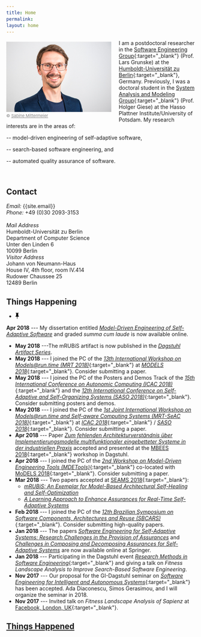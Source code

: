 ```yaml
---
title: Home
permalink:
layout: home
---
```


<div style="width: 280px; float: left; margin-top: 0em; margin-left: 0em; margin-right: 20px; margin-top: 5px; font-size: 11px; color:gray;">
<img src="/assets/img/tom.jpg" alt="Me"/>
<br>&copy; <a href="http://sabine-mittermeier.de" target="_blank" style="color:gray;">Sabine Mittermeier</a>
</div>

I am a postdoctoral researcher in the [Software Engineering Group](https://www.informatik.hu-berlin.de/en/forschung-en/gebiete/se){:target="_blank"} (Prof. Lars Grunske) at the [Humboldt-Universität zu Berlin](https://www.hu-berlin.de/en){:target="_blank"}, Germany.
Previously, I was a doctoral student in the [System Analysis and Modeling Group](https://hpi.de/en/giese/){:target="_blank"} (Prof. Holger Giese) at the Hasso Plattner Institute/University of Potsdam.
My research interests are in the areas of:

-- model-driven engineering of self-adaptive software,

-- search-based software engineering, and

-- automated quality assurance of software.


<br />

## Contact

<section class="vcard">
    <div>
    <em>Email:</em> {{site.email}}  <br />
    <em>Phone:</em> +49 (0)30 2093-3153  <br /> <br />
    </div>
    <div class="contactleft">
    <em>Mail Address</em> <br />
    Humboldt-Universität zu Berlin <br />
    Department of Computer Science <br />
    Unter den Linden 6 <br />
    10099 Berlin
    </div>
    <div class="contactright">
    <em>Visitor Address</em> <br />
    Johann von Neumann-Haus <br />
    House IV, 4th floor, room IV.414 <br />
    Rudower Chaussee 25 <br />
    12489 Berlin
    </div>
</section>


## Things Happening

* <img src="/assets/img/pin.png" alt="pinned news" style="width: 10px; float: left; margin-right: 5px;"/>
 __Apr 2018__ --- My dissertation entitled [_Model-Driven Engineering of Self-Adaptive Software_](publications/phd) and graded _summa cum laude_ is now available online.
* __May 2018__ ---The mRUBiS artifact is now published in the [_Dagstuhl Artifact Series_](publications/2018-DARTS).
* __May 2018__ --- I joined the PC of the [_13th International Workshop on Models@run.time (MRT 2018)_](http://st.inf.tu-dresden.de/MRT18/){:target="_blank"} at [_MODELS 2018_](https://modelsconf2018.github.io){:target="_blank"}. Consider submitting a paper.
* __May 2018__ --- I joined the PC of the Posters and Demos Track of the [_15th International Conference on Autonomic Computing (ICAC 2018)_](http://icac2018.informatik.uni-wuerzburg.de/calls/call-for-posters-and-demos/){:target="_blank"} and the [_12th International Conference on Self-Adaptive and Self-Organizing Systems (SASO 2018)_](https://saso2018.fbk.eu/index.php/call-for-posters-and-demos/){:target="_blank"}. Consider submitting posters and demos.
* __May 2018__ --- I joined the PC of the [_1st Joint International Workshop on Models@run.time and Self-aware Computing Systems (MRT-SeAC 2018)_](http://st.inf.tu-dresden.de/MRT18-ICAC/){:target="_blank"} at [_ICAC 2018_](http://icac2018.informatik.uni-wuerzburg.de){:target="_blank"} / [_SASO 2018_](https://saso2018.fbk.eu/){:target="_blank"}. Consider submitting a paper.
* __Apr 2018__ --- Paper [_Zum fehlenden Architekturverständnis über Implementierungsmodelle multifunktionaler eingebetteter Systeme in der industriellen Praxis_](publications/2018-MBEES) accepted and presented at the [MBEES 2018](https://www.inf.uni-hamburg.de/en/inst/ab/swk/research/events/mbees2018.html){:target="_blank"} workshop in Dagstuhl.
* __Apr 2018__ --- I joined the PC of the [_2nd Workshop on Model-Driven Engineering Tools (MDETools)_](https://mdetools.github.io/mdetools18/){:target="_blank"} co-located with [MoDELS 2018](https://modelsconf2018.github.io){:target="_blank"}. Consider submitting a paper.
* __Mar 2018__ --- Two papers accepted at [SEAMS 2018](http://2018.seams-symposia.org){:target="_blank"}:
  * [_mRUBiS: An Exemplar for Model-Based Architectural Self-Healing and Self-Optimization_](publications/2018-SEAMSa)
  * [_A Learning Approach to Enhance Assurances for Real-Time Self-Adaptive Systems_](publications/2018-SEAMSb)
* __Feb 2018__ --- I joined the PC of the [_12th Brazilian Symposium on Software Components, Architectures and Reuse (SBCARS)_](http://cbsoft2018.icmc.usp.br/sbcars.html){:target="_blank"}. Consider submitting high-quality papers.
* __Jan 2018__ --- The papers [_Software Engineering for Self-Adaptive Systems: Research Challenges in the Provision of Assurances_](publications/2017-SEFSAS3a) and [_Challenges in Composing and Decomposing Assurances for Self-Adaptive Systems_](publications/2017-SEFSAS3b) are now available online at Springer.
* __Jan 2018__ --- Participating in the Dagstuhl event [_Research Methods in Software Engineering_](http://www.dagstuhl.de/18034){:target="_blank"} and giving a talk on _Fitness Landscape Analysis to Improve Search-Based Software Engineering_.
* __Nov 2017__ --- Our proposal for the GI-Dagstuhl seminar on [_Software Engineering for Intelligent and Autonomous Systems_](http://www.self-adaptive.org/dagstuhl-seminars/sefias/){:target="_blank"} has been accepted. Ada Diaconescu, Simos Gerasimou, and I will organize the seminar in 2018.
* __Nov 2017__ --- Invited talk on _Fitness Landscape Analysis of Sapienz_ at [Facebook, London, UK](https://www.facebook.com/facebooklondon/){:target="_blank"}.

## [Things Happened](pastnews)


<!--
<div class="blog">
    <ul>
        {% for post in site.posts %}
        <li>
            <span class="date">{{ post.date | date: '%Y %b %d' }}</span> - <a href="{{ post.url }}">{{ post.title }}</a>
        </li>
        {% endfor %}
    </ul>
</div>
-->
